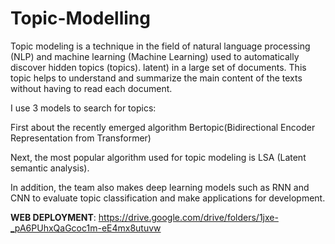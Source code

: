 # Topic-Modelling
Topic modeling is a technique in the field of natural language processing (NLP) and machine learning (Machine Learning) used to automatically discover hidden topics (topics). latent) in a large set of documents. This topic helps to understand and summarize the main content of the texts without having to read each document.

I use 3 models to search for topics: 

First about the recently emerged algorithm Bertopic(Bidirectional Encoder Representation from Transformer)

Next, the most popular algorithm used for topic modeling is LSA (Latent semantic analysis).

In addition, the team also makes deep learning models such as RNN and CNN to evaluate topic classification and make applications for development.


**WEB DEPLOYMENT**: https://drive.google.com/drive/folders/1jxe-_pA6PUhxQaGcoc1m-eE4mx8utuvw
